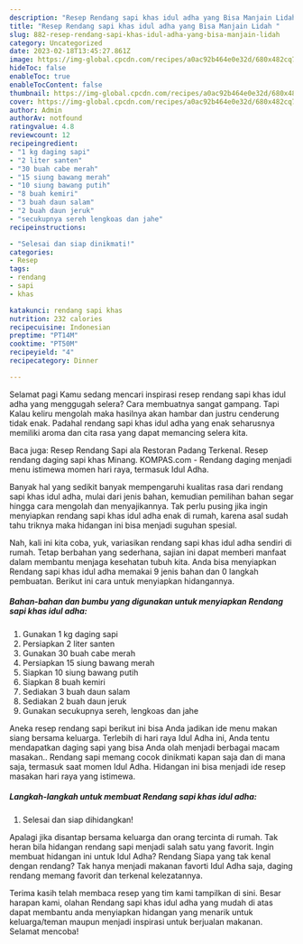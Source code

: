 ```yaml
---
description: "Resep Rendang sapi khas idul adha yang Bisa Manjain Lidah "
title: "Resep Rendang sapi khas idul adha yang Bisa Manjain Lidah "
slug: 882-resep-rendang-sapi-khas-idul-adha-yang-bisa-manjain-lidah
category: Uncategorized
date: 2023-02-18T13:45:27.861Z
image: https://img-global.cpcdn.com/recipes/a0ac92b464e0e32d/680x482cq70/rendang-sapi-khas-idul-adha-foto-resep-utama.jpg
hideToc: false
enableToc: true
enableTocContent: false
thumbnail: https://img-global.cpcdn.com/recipes/a0ac92b464e0e32d/680x482cq70/rendang-sapi-khas-idul-adha-foto-resep-utama.jpg
cover: https://img-global.cpcdn.com/recipes/a0ac92b464e0e32d/680x482cq70/rendang-sapi-khas-idul-adha-foto-resep-utama.jpg
author: Admin
authorAv: notfound
ratingvalue: 4.8
reviewcount: 12
recipeingredient:
- "1 kg daging sapi"
- "2 liter santen"
- "30 buah cabe merah"
- "15 siung bawang merah"
- "10 siung bawang putih"
- "8 buah kemiri"
- "3 buah daun salam"
- "2 buah daun jeruk"
- "secukupnya sereh lengkoas dan jahe"
recipeinstructions:

- "Selesai dan siap dinikmati!"
categories:
- Resep
tags:
- rendang
- sapi
- khas

katakunci: rendang sapi khas 
nutrition: 232 calories
recipecuisine: Indonesian
preptime: "PT14M"
cooktime: "PT50M"
recipeyield: "4"
recipecategory: Dinner

---
```



Selamat pagi Kamu sedang mencari inspirasi resep rendang sapi khas idul adha yang menggugah selera? Cara membuatnya sangat gampang. Tapi Kalau keliru mengolah maka hasilnya akan hambar dan justru cenderung tidak enak. Padahal rendang sapi khas idul adha yang enak seharusnya memiliki aroma dan cita rasa yang dapat memancing selera kita.


Baca juga: Resep Rendang Sapi ala Restoran Padang Terkenal. Resep rendang daging sapi khas Minang. KOMPAS.com - Rendang daging menjadi menu istimewa momen hari raya, termasuk Idul Adha.

Banyak hal yang sedikit banyak mempengaruhi kualitas rasa dari rendang sapi khas idul adha, mulai dari jenis bahan, kemudian pemilihan bahan segar hingga cara mengolah dan menyajikannya. Tak perlu pusing jika ingin menyiapkan rendang sapi khas idul adha enak di rumah, karena asal sudah tahu triknya maka hidangan ini bisa menjadi suguhan spesial.


Nah, kali ini kita coba, yuk, variasikan rendang sapi khas idul adha sendiri di rumah. Tetap berbahan yang sederhana, sajian ini dapat memberi manfaat dalam membantu menjaga kesehatan tubuh kita. Anda bisa menyiapkan Rendang sapi khas idul adha memakai 9 jenis bahan dan 0 langkah pembuatan. Berikut ini cara untuk menyiapkan hidangannya.

<!--inarticleads1-->

##### Bahan-bahan dan bumbu yang digunakan untuk menyiapkan Rendang sapi khas idul adha:

1. Gunakan 1 kg daging sapi
1. Persiapkan 2 liter santen
1. Gunakan 30 buah cabe merah
1. Persiapkan 15 siung bawang merah
1. Siapkan 10 siung bawang putih
1. Siapkan 8 buah kemiri
1. Sediakan 3 buah daun salam
1. Sediakan 2 buah daun jeruk
1. Gunakan secukupnya sereh, lengkoas dan jahe


Aneka resep rendang sapi berikut ini bisa Anda jadikan ide menu makan siang bersama keluarga. Terlebih di hari raya Idul Adha ini, Anda tentu mendapatkan daging sapi yang bisa Anda olah menjadi berbagai macam masakan.. Rendang sapi memang cocok dinikmati kapan saja dan di mana saja, termasuk saat momen Idul Adha. Hidangan ini bisa menjadi ide resep masakan hari raya yang istimewa. 

<!--inarticleads2-->

##### Langkah-langkah untuk membuat Rendang sapi khas idul adha:


1. Selesai dan siap dihidangkan!

Apalagi jika disantap bersama keluarga dan orang tercinta di rumah. Tak heran bila hidangan rendang sapi menjadi salah satu yang favorit. Ingin membuat hidangan ini untuk Idul Adha? Rendang Siapa yang tak kenal dengan rendang? Tak hanya menjadi makanan favorti Idul Adha saja, daging rendang memang favorit dan terkenal kelezatannya. 

Terima kasih telah membaca resep yang tim kami tampilkan di sini. Besar harapan kami, olahan Rendang sapi khas idul adha yang mudah di atas dapat membantu anda menyiapkan hidangan yang menarik untuk keluarga/teman maupun menjadi inspirasi untuk berjualan makanan. Selamat mencoba!
